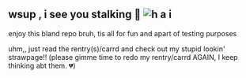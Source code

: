 ## wsup , i see you stalking 🤨 ![h a i](https://komarev.com/ghpvc/?username=PR3TTYPLEASE&color=ff69b4&label=meowers)

enjoy this bland repo bruh, tis all for fun and apart of testing purposes

uhm,, just read the rentry(s)/carrd and check out my stupid lookin' strawpage!! 
(please gimme time to redo my rentry/carrd AGAIN, I keep thinking abt them. 💔)

